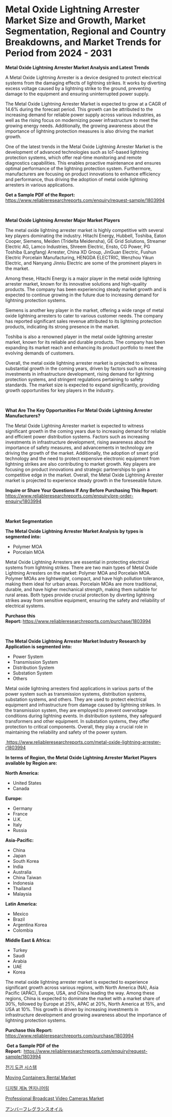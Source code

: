 <p><h1>Metal Oxide Lightning Arrester Market Size and Growth, Market Segmentation, Regional and Country Breakdowns, and Market Trends for Period from 2024 -  2031</h1></p><p><strong>Metal Oxide Lightning Arrester Market Analysis and Latest Trends</strong></p>
<p><p>A Metal Oxide Lightning Arrester is a device designed to protect electrical systems from the damaging effects of lightning strikes. It works by diverting excess voltage caused by a lightning strike to the ground, preventing damage to the equipment and ensuring uninterrupted power supply.</p><p>The Metal Oxide Lightning Arrester Market is expected to grow at a CAGR of 14.6% during the forecast period. This growth can be attributed to the increasing demand for reliable power supply across various industries, as well as the rising focus on modernizing power infrastructure to meet the growing energy needs. Additionally, the growing awareness about the importance of lightning protection measures is also driving the market growth.</p><p>One of the latest trends in the Metal Oxide Lightning Arrester Market is the development of advanced technologies such as IoT-based lightning protection systems, which offer real-time monitoring and remote diagnostics capabilities. This enables proactive maintenance and ensures optimal performance of the lightning protection system. Furthermore, manufacturers are focusing on product innovations to enhance efficiency and performance, thus driving the adoption of metal oxide lightning arresters in various applications.</p></p>
<p><strong>Get a Sample PDF of the Report:&nbsp;</strong> <a href="https://www.reliableresearchreports.com/enquiry/request-sample/1803994">https://www.reliableresearchreports.com/enquiry/request-sample/1803994</a></p>
<p>&nbsp;</p>
<p><strong>Metal Oxide Lightning Arrester Major Market Players</strong></p>
<p><p>The metal oxide lightning arrester market is highly competitive with several key players dominating the industry. Hitachi Energy, Hubbell, Toshiba, Eaton Cooper, Siemens, Meiden (Tridelta Meidensha), GE Grid Solutions, Streamer Electric AG, Lamco Industries, Shreem Electric, Ensto, CG Power, PG Toshiba (Langfang) Arrester, China XD Group, JinGuan Electric, Fushun Electric Porcelain Manufacturing, HENGDA ELECTRIC, Wenzhou Yikun Electric, and Nanyang Jinniu Electric are some of the prominent players in the market.</p><p>Among these, Hitachi Energy is a major player in the metal oxide lightning arrester market, known for its innovative solutions and high-quality products. The company has been experiencing steady market growth and is expected to continue growing in the future due to increasing demand for lightning protection systems.</p><p>Siemens is another key player in the market, offering a wide range of metal oxide lightning arresters to cater to various customer needs. The company has reported significant sales revenue attributed to its lightning protection products, indicating its strong presence in the market.</p><p>Toshiba is also a renowned player in the metal oxide lightning arrester market, known for its reliable and durable products. The company has been expanding its market reach and enhancing its product portfolio to meet the evolving demands of customers.</p><p>Overall, the metal oxide lightning arrester market is projected to witness substantial growth in the coming years, driven by factors such as increasing investments in infrastructure development, rising demand for lightning protection systems, and stringent regulations pertaining to safety standards. The market size is expected to expand significantly, providing growth opportunities for key players in the industry.</p></p>
<p>&nbsp;</p>
<p><strong>What Are The Key Opportunities For Metal Oxide Lightning Arrester Manufacturers?</strong></p>
<p><p>The Metal Oxide Lightning Arrester market is expected to witness significant growth in the coming years due to increasing demand for reliable and efficient power distribution systems. Factors such as increasing investments in infrastructure development, rising awareness about the importance of safety measures, and advancements in technology are driving the growth of the market. Additionally, the adoption of smart grid technology and the need to protect expensive electronic equipment from lightning strikes are also contributing to market growth. Key players are focusing on product innovations and strategic partnerships to gain a competitive edge in the market. Overall, the Metal Oxide Lightning Arrester market is projected to experience steady growth in the foreseeable future.</p></p>
<p><strong>Inquire or Share Your Questions If Any Before Purchasing This Report:</strong> <a href="https://www.reliableresearchreports.com/enquiry/pre-order-enquiry/1803994">https://www.reliableresearchreports.com/enquiry/pre-order-enquiry/1803994</a></p>
<p>&nbsp;</p>
<p><strong>Market Segmentation</strong></p>
<p><strong>The Metal Oxide Lightning Arrester Market Analysis by types is segmented into:</strong></p>
<p><ul><li>Polymer MOA</li><li>Porcelain MOA</li></ul></p>
<p><p>Metal Oxide Lightning Arresters are essential in protecting electrical systems from lightning strikes. There are two main types of Metal Oxide Lightning Arresters on the market: Polymer MOA and Porcelain MOA. Polymer MOAs are lightweight, compact, and have high pollution tolerance, making them ideal for urban areas. Porcelain MOAs are more traditional, durable, and have higher mechanical strength, making them suitable for rural areas. Both types provide crucial protection by diverting lightning strikes away from sensitive equipment, ensuring the safety and reliability of electrical systems.</p></p>
<p><strong>Purchase this Report:&nbsp;</strong><a href="https://www.reliableresearchreports.com/purchase/1803994">https://www.reliableresearchreports.com/purchase/1803994</a></p>
<p>&nbsp;</p>
<p><strong>The Metal Oxide Lightning Arrester Market Industry Research by Application is segmented into:</strong></p>
<p><ul><li>Power System</li><li>Transmission System</li><li>Distribution System</li><li>Substation System</li><li>Others</li></ul></p>
<p><p>Metal oxide lightning arresters find applications in various parts of the power system such as transmission systems, distribution systems, substation systems, and others. They are used to protect electrical equipment and infrastructure from damage caused by lightning strikes. In the transmission system, they are employed to prevent overvoltage conditions during lightning events. In distribution systems, they safeguard transformers and other equipment. In substation systems, they offer protection to critical components. Overall, they play a crucial role in maintaining the reliability and safety of the power system.</p></p>
<p><a href="https://www.reliableresearchreports.com/metal-oxide-lightning-arrester-r1803994">&nbsp;https://www.reliableresearchreports.com/metal-oxide-lightning-arrester-r1803994</a></p>
<p><strong>In terms of Region, the Metal Oxide Lightning Arrester Market Players available by Region are:</strong></p>
<p>
    <p> <strong> North America: </strong>
        <ul>
            <li>United States</li>
            <li>Canada</li>
        </ul>
        </p> 
    <p> <strong> Europe: </strong>
        <ul>
            <li>Germany</li>
            <li>France</li>
            <li>U.K.</li>
            <li>Italy</li>
            <li>Russia</li>
        </ul>
        </p> 
    <p> <strong> Asia-Pacific: </strong>
        <ul>
            <li>China</li>
            <li>Japan</li>
            <li>South Korea</li>
            <li>India</li>
            <li>Australia</li>
            <li>China Taiwan</li>
            <li>Indonesia</li>
            <li>Thailand</li>
            <li>Malaysia</li>
        </ul>
        </p> 
    <p> <strong> Latin America: </strong>
        <ul>
            <li>Mexico</li>
            <li>Brazil</li>
            <li>Argentina Korea</li>
            <li>Colombia</li>
        </ul>
        </p> 
    <p> <strong> Middle East & Africa: </strong>
        <ul>
            <li>Turkey</li>
            <li>Saudi</li>
            <li>Arabia</li>
            <li>UAE</li>
            <li>Korea</li>
        </ul>
    </p>
    </p>
<p><p>The metal oxide lightning arrester market is expected to experience significant growth across various regions, with North America (NA), Asia Pacific (APAC), Europe, USA, and China leading the way. Among these regions, China is expected to dominate the market with a market share of 30%, followed by Europe at 25%, APAC at 20%, North America at 15%, and USA at 10%. This growth is driven by increasing investments in infrastructure development and growing awareness about the importance of lightning protection systems.</p></p>
<p><strong>Purchase this Report: </strong><a href="https://www.reliableresearchreports.com/purchase/1803994">https://www.reliableresearchreports.com/purchase/1803994</a></p>
<p>&nbsp;<strong>Get a Sample PDF of the Report:&nbsp;&nbsp;</strong><a href="https://www.reliableresearchreports.com/enquiry/request-sample/1803994">https://www.reliableresearchreports.com/enquiry/request-sample/1803994</a></p>
<p><strong></strong></p>
<p><p><a href="https://github.com/hook46569/Market-Research-Report-List-2/blob/main/1118063171415.md">전기 도관 시스템</a></p><p><a href="https://github.com/jaidynmorantestelletmjzya/Market-Research-Report-List-3/blob/main/moving-containers-rental-market.md">Moving Containers Rental Market</a></p><p><a href="https://github.com/admichael111/Market-Research-Report-List-1/blob/main/1850399171416.md">디지털 게놈 엔지니어링</a></p><p><a href="https://github.com/ruddyyedelwadw/Market-Research-Report-List-3/blob/main/professional-broadcast-video-cameras-market.md">Professional Broadcast Video Cameras Market</a></p><p><a href="https://github.com/LizaHeller2023/Market-Research-Report-List-1/blob/main/2729836159794.md">アンバーフレグランスオイル</a></p></p>